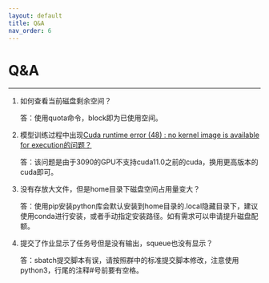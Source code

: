 ```yaml
---
layout: default
title: Q&A
nav_order: 6
---
```


# Q&A



---

1. 如何查看当前磁盘剩余空间？

   答：使用quota命令，block即为已使用空间。

2. 模型训练过程中出现[Cuda runtime error (48) : no kernel image is available for execution的问题？](https://www.cnblogs.com/liuke-note/p/10149530.html)

   答：该问题是由于3090的GPU不支持cuda11.0之前的cuda，换用更高版本的cuda即可。

3. 没有存放大文件，但是home目录下磁盘空间占用量变大？

   答：使用pip安装python库会默认安装到home目录的.local隐藏目录下，建议使用conda进行安装，或者手动指定安装路径。如有需求可以申请提升磁盘配额。

4. 提交了作业显示了任务号但是没有输出，squeue也没有显示？

   答：sbatch提交脚本有误，请按照群中的标准提交脚本修改，注意使用python3，行尾的注释\#号前要有空格。

